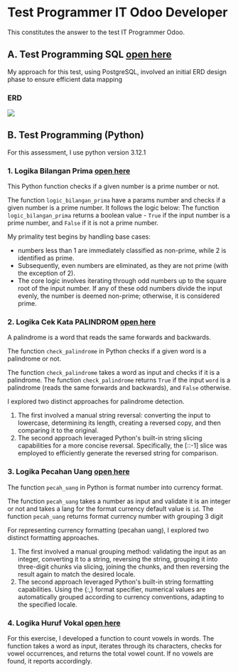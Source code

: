 # Test Programmer IT Odoo Developer

This constitutes the answer to the test IT Programmer Odoo.

## A. Test Programming SQL [open here](https://github.com/arindra97/test_odoo/tree/main/SQL%20Test)

My approach for this test, using PostgreSQL, involved an initial ERD design phase to ensure efficient data mapping

### ERD

<image src="public/image/ERD_SQL_Test.png">

## B. Test Programming (Python)

For this assessment, I use python version 3.12.1

### 1. Logika Bilangan Prima [open here](https://github.com/arindra97/test_odoo/blob/main/Python/1_logic_bilangan_prima.py)

This Python function checks if a given number is a prime number or not.

The function `logic_bilangan_prima` have a params number and checks if a given number is a prime number. It follows the logic below:
The function `logic_bilangan_prima` returns a boolean value - `True` if the input number is a prime number, and `False` if it is not a prime number.

My primality test begins by handling base cases:

-   numbers less than 1 are immediately classified as non-prime, while 2 is identified as prime.
-   Subsequently, even numbers are eliminated, as they are not prime (with the exception of 2).
-   The core logic involves iterating through odd numbers up to the square root of the input number. If any of these odd numbers divide the input evenly, the number is deemed non-prime; otherwise, it is considered prime.

### 2. Logika Cek Kata PALINDROM [open here](https://github.com/arindra97/test_odoo/blob/main/Python/2_check_palindrom_word.py)

A palindrome is a word that reads the same forwards and backwards.

The function `check_palindrome` in Python checks if a given word is a palindrome or not.

The function `check_palindrome` takes a word as input and checks if it is a palindrome.
The function `check_palindrome` returns `True` if the input `word` is a palindrome (reads
the same forwards and backwards), and `False` otherwise.

I explored two distinct approaches for palindrome detection.

1. The first involved a manual string reversal: converting the input to lowercase, determining its length, creating a reversed copy, and then comparing it to the original.
2. The second approach leveraged Python's built-in string slicing capabilities for a more concise reversal. Specifically, the [::-1] slice was employed to efficiently generate the reversed string for comparison.

### 3. Logika Pecahan Uang [open here](https://github.com/arindra97/test_odoo/blob/main/Python/3_logic_pecahan_uang.py)

The function `pecah_uang` in Python is format number into currency format.

The function `pecah_uang` takes a number as input and validate it is an integer or not and takes a lang for the format currency default value is `id`.
The function `pecah_uang` returns format currency number with grouping 3 digit

For representing currency formatting (pecahan uang), I explored two distinct formatting approaches.

1. The first involved a manual grouping method: validating the input as an integer, converting it to a string, reversing the string, grouping it into three-digit chunks via slicing, joining the chunks, and then reversing the result again to match the desired locale.
2. The second approach leveraged Python's built-in string formatting capabilities. Using the {:,} format specifier, numerical values are automatically grouped according to currency conventions, adapting to the specified locale.

### 4. Logika Huruf Vokal [open here](https://github.com/arindra97/test_odoo/blob/main/Python/4_logic_huruf_vokal.py)

For this exercise, I developed a function to count vowels in words. The function takes a word as input, iterates through its characters, checks for vowel occurrences, and returns the total vowel count. If no vowels are found, it reports accordingly.
